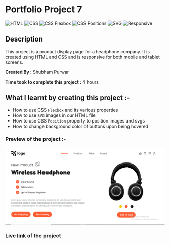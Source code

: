 # Portfolio Project 7

![HTML](https://img.shields.io/badge/-HTML-red)
![CSS](https://img.shields.io/badge/-CSS-brightgreen)
![CSS Flexbox](https://img.shields.io/badge/CSS%20Flexbox-blue)
![CSS Positions](https://img.shields.io/badge/CSS%20Positions-yellow)
![SVG](https://img.shields.io/badge/-SVG-orange)
![Responsive](https://img.shields.io/badge/-Responsive-blueviolet)

## Description

This project is a product display page for a headphone company. It is created using HTML and CSS and is responsive for both mobile and tablet screens.

**Created By :** Shubham Purwar

**Time took to complete this project :** 4 hours

## What I learnt by creating this project :-

- How to use CSS `Flexbox` and its various properties
- How to use `SVG` images in our HTML file
- How to use CSS `Position` property to position images and svgs
- How to change background color of buttons upon being hovered

### Preview of the project :-

![preview](./preview.png)

### [**Live link**](https://portfolio-project-7.vercel.app/) of the project
